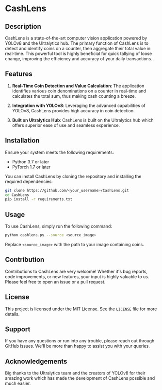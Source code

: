 # CashLens

## Description

CashLens is a state-of-the-art computer vision application powered by YOLOv8 and the Ultralytics hub. The primary function of CashLens is to detect and identify coins on a counter, then aggregate their total value in real-time. This powerful tool is highly beneficial for quick tallying of loose change, improving the efficiency and accuracy of your daily transactions.

## Features

1. **Real-Time Coin Detection and Value Calculation**: The application identifies various coin denominations on a counter in real-time and calculates the total sum, thus making cash counting a breeze.

2. **Integration with YOLOv8**: Leveraging the advanced capabilities of YOLOv8, CashLens provides high accuracy in coin detection.

3. **Built on Ultralytics Hub**: CashLens is built on the Ultralytics hub which offers superior ease of use and seamless experience.

## Installation

Ensure your system meets the following requirements:
- Python 3.7 or later
- PyTorch 1.7 or later

You can install CashLens by cloning the repository and installing the required dependencies:

```bash
git clone https://github.com/<your_username>/CashLens.git
cd CashLens
pip install -r requirements.txt
```

## Usage

To use CashLens, simply run the following command:

```bash
python cashlens.py --source <source_image>
```
Replace `<source_image>` with the path to your image containing coins.

## Contribution

Contributions to CashLens are very welcome! Whether it's bug reports, code improvements, or new features, your input is highly valuable to us. Please feel free to open an issue or a pull request.

## License

This project is licensed under the MIT License. See the `LICENSE` file for more details.

## Support 

If you have any questions or run into any trouble, please reach out through GitHub issues. We'll be more than happy to assist you with your queries.

## Acknowledgements

Big thanks to the Ultralytics team and the creators of YOLOv8 for their amazing work which has made the development of CashLens possible and much easier.
